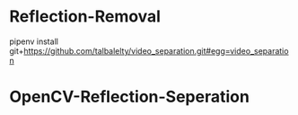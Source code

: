 # Reflection-Removal

pipenv install git+https://github.com/talbalelty/video_separation.git#egg=video_separation
# OpenCV-Reflection-Seperation
